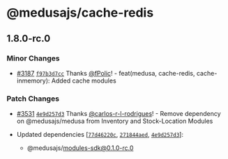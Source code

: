# @medusajs/cache-redis

## 1.8.0-rc.0

### Minor Changes

- [#3187](https://github.com/medusajs/medusa/pull/3187) [`f97b3d7cc`](https://github.com/medusajs/medusa/commit/f97b3d7ccee381d3491337ab5144bb44520382a7) Thanks [@fPolic](https://github.com/fPolic)! - feat(medusa, cache-redis, cache-inmemory): Added cache modules

### Patch Changes

- [#3531](https://github.com/medusajs/medusa/pull/3531) [`4e9d257d3`](https://github.com/medusajs/medusa/commit/4e9d257d3bf76703ef5be8ca054cc9f0f7339def) Thanks [@carlos-r-l-rodrigues](https://github.com/carlos-r-l-rodrigues)! - Remove dependency on @medusajs/medusa from Inventory and Stock-Location Modules

- Updated dependencies [[`77d46220c`](https://github.com/medusajs/medusa/commit/77d46220c23bfe19e575cbc445874eb6c22f3c73), [`271844aed`](https://github.com/medusajs/medusa/commit/271844aedbe45c369e188b5d06458dbd6984cd39), [`4e9d257d3`](https://github.com/medusajs/medusa/commit/4e9d257d3bf76703ef5be8ca054cc9f0f7339def)]:
  - @medusajs/modules-sdk@0.1.0-rc.0
